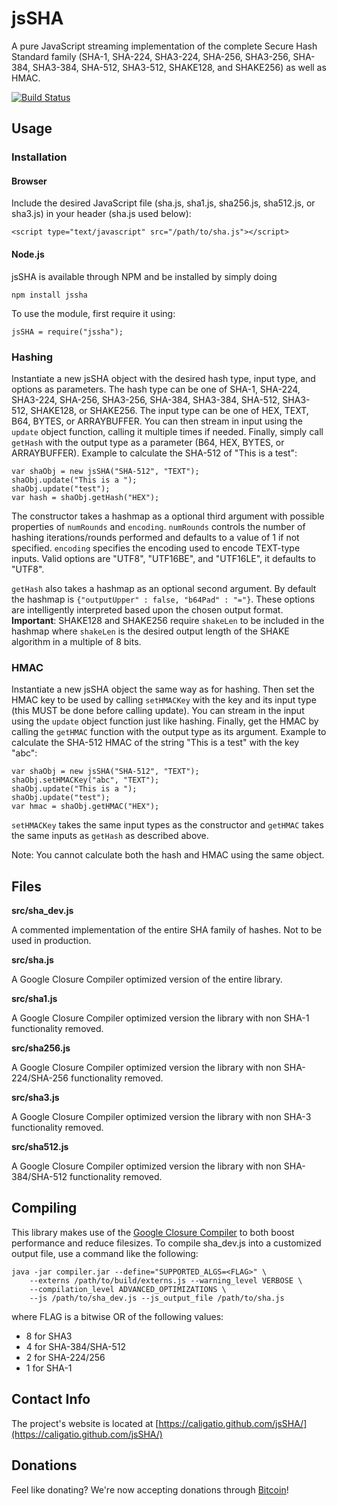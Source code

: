 # jsSHA
A pure JavaScript streaming implementation of the complete Secure Hash Standard
family (SHA-1, SHA-224, SHA3-224, SHA-256, SHA3-256, SHA-384, SHA3-384, SHA-512,
SHA3-512, SHAKE128, and SHAKE256) as well as HMAC.

[![Build Status](https://travis-ci.org/Caligatio/jsSHA.svg?branch=master)](https://travis-ci.org/Caligatio/jsSHA)

## Usage

### Installation
#### Browser
Include the desired JavaScript file (sha.js, sha1.js, sha256.js, sha512.js, or
sha3.js) in your header (sha.js used below):

    <script type="text/javascript" src="/path/to/sha.js"></script>

#### Node.js
jsSHA is available through NPM and be installed by simply doing

    npm install jssha

To use the module, first require it using:

    jsSHA = require("jssha");


### Hashing
Instantiate a new jsSHA object with the desired hash type, input type, and
options as parameters.  The hash type can be one of SHA-1, SHA-224, SHA3-224,
SHA-256, SHA3-256, SHA-384, SHA3-384, SHA-512, SHA3-512, SHAKE128, or SHAKE256.
The input type can be one of HEX, TEXT, B64, BYTES, or ARRAYBUFFER.  You can
then stream in input using the `update` object function, calling it multiple
times if needed.  Finally, simply call `getHash` with the output type as a
parameter (B64, HEX, BYTES, or ARRAYBUFFER).  Example to calculate the SHA-512
of "This is a test":

    var shaObj = new jsSHA("SHA-512", "TEXT");
    shaObj.update("This is a ");
    shaObj.update("test");
    var hash = shaObj.getHash("HEX");

The constructor takes a hashmap as a optional third argument with possible
properties of `numRounds` and `encoding`.  `numRounds` controls the number of
hashing iterations/rounds performed and defaults to a value of 1 if not
specified. `encoding` specifies the encoding used to encode TEXT-type inputs.
Valid options are "UTF8", "UTF16BE", and "UTF16LE", it defaults to "UTF8".

`getHash` also takes a hashmap as an optional second argument.  By default the
hashmap is `{"outputUpper" : false, "b64Pad" : "="}`.  These options are
intelligently interpreted based upon the chosen output format. **Important**:
SHAKE128 and SHAKE256 require `shakeLen` to be included in the hashmap where
`shakeLen` is the desired output length of the SHAKE algorithm in a multiple
of 8 bits.

### HMAC
Instantiate a new jsSHA object the same way as for hashing.  Then set the HMAC
key to be used by calling `setHMACKey` with the key and its input type (this
MUST be done before calling update).  You can stream in the input using the
`update` object function just like hashing.  Finally, get the HMAC by calling
the `getHMAC` function with the output type as its argument.  Example to
calculate the SHA-512 HMAC of the string "This is a test" with the key "abc":

    var shaObj = new jsSHA("SHA-512", "TEXT");
    shaObj.setHMACKey("abc", "TEXT");
    shaObj.update("This is a ");
    shaObj.update("test");
    var hmac = shaObj.getHMAC("HEX");

`setHMACKey` takes the same input types as the constructor and `getHMAC` takes the
same inputs as `getHash` as described above.

Note: You cannot calculate both the hash and HMAC using the same object.

## Files
**src/sha\_dev.js**

A commented implementation of the entire SHA family of hashes. Not to be used
in production.

**src/sha.js**

A Google Closure Compiler optimized version of the entire library.

**src/sha1.js**

A Google Closure Compiler optimized version the library with non SHA-1
functionality removed.

**src/sha256.js**

A Google Closure Compiler optimized version the library with non SHA-224/SHA-256
functionality removed.

**src/sha3.js**

A Google Closure Compiler optimized version the library with non SHA-3
functionality removed.

**src/sha512.js**

A Google Closure Compiler optimized version the library with non SHA-384/SHA-512
functionality removed.

## Compiling
This library makes use of the [Google Closure Compiler](https://developers.google.com/closure/compiler)
to both boost performance and reduce filesizes.  To compile sha\_dev.js into a customized output file,
use a command like the following:

    java -jar compiler.jar --define="SUPPORTED_ALGS=<FLAG>" \
        --externs /path/to/build/externs.js --warning_level VERBOSE \
        --compilation_level ADVANCED_OPTIMIZATIONS \
        --js /path/to/sha_dev.js --js_output_file /path/to/sha.js

where FLAG is a bitwise OR of the following values:

* 8 for SHA3
* 4 for SHA-384/SHA-512
* 2 for SHA-224/256
* 1 for SHA-1

## Contact Info
The project's website is located at [https://caligatio.github.com/jsSHA/](https://caligatio.github.com/jsSHA/)

## Donations
Feel like donating?  We're now accepting donations through [Bitcoin](bitcoin:12VMZgRAP2jCP1YCR3vFNAtLR9MvzHzJZb?message=jsSHA%20Donation)!
